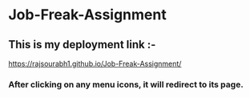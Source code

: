 # Job-Freak-Assignment

## This is my deployment link :-
https://rajsourabh1.github.io/Job-Freak-Assignment/

### After clicking on any menu icons, it will redirect to its page.
